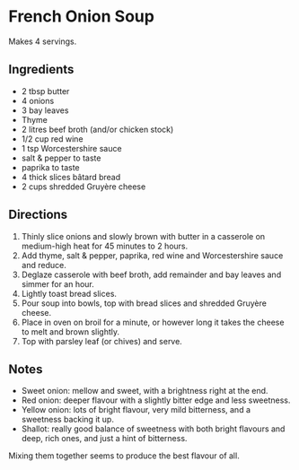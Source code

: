 French Onion Soup
=================

Makes 4 servings.

Ingredients
-----------
* 2 tbsp butter
* 4 onions
* 3 bay leaves
* Thyme
* 2 litres beef broth (and/or chicken stock)
* 1/2 cup red wine
* 1 tsp Worcestershire sauce
* salt & pepper to taste
* paprika to taste
* 4 thick slices bâtard bread
* 2 cups shredded Gruyère cheese

Directions
----------
1. Thinly slice onions and slowly brown with butter in a casserole on
   medium-high heat for 45 minutes to 2 hours.
1. Add thyme, salt & pepper, paprika, red wine and Worcestershire sauce and
   reduce.
1. Deglaze casserole with beef broth, add remainder and bay leaves and simmer
   for an hour.
1. Lightly toast bread slices.
1. Pour soup into bowls, top with bread slices and shredded Gruyère cheese.
1. Place in oven on broil for a minute, or however long it takes the cheese to
   melt and brown slightly.
1. Top with parsley leaf (or chives) and serve.

Notes
-----
* Sweet onion: mellow and sweet, with a brightness right at the end.
* Red onion: deeper flavour with a slightly bitter edge and less sweetness.
* Yellow onion: lots of bright flavour, very mild bitterness, and a sweetness
  backing it up.
* Shallot: really good balance of sweetness with both bright flavours and deep,
  rich ones, and just a hint of bitterness.

Mixing them together seems to produce the best flavour of all.

